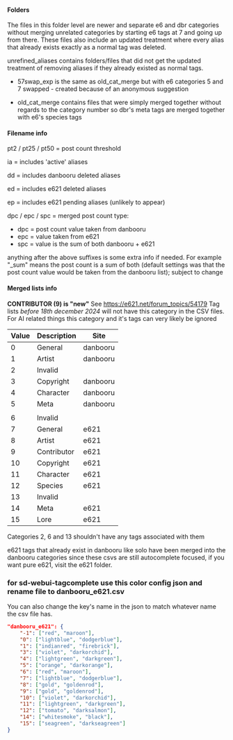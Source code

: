 #### Folders

The files in this folder level are newer and separate e6 and dbr categories without merging unrelated categories by starting e6 tags at 7 and going up from there. These files also include an updated treatment where every alias that already exists exactly as a normal tag was deleted.

unrefined_aliases contains folders/files that did not get the updated treatment of removing aliases if they already existed as normal tags.

- 57swap_exp is the same as old_cat_merge but with e6 categories 5 and 7 swapped - created because of an anonymous suggestion

- old_cat_merge contains files that were simply merged together without regards to the category number so dbr's meta tags are merged together with e6's species tags

#### Filename info

pt2 / pt25 / pt50 = post count threshold

ia = includes 'active' aliases

dd = includes danbooru deleted aliases

ed = includes e621 deleted aliases

ep = includes e621 pending aliases (unlikely to appear)

dpc / epc / spc = merged post count type:

- dpc = post count value taken from danbooru
- epc = value taken from e621
- spc = value is the sum of both danbooru + e621

anything after the above suffixes is some extra info if needed. For example "_sum" means the post count is a sum of both (default settings was that the post count value would be taken from the danbooru list); subject to change

#### Merged lists info

**CONTRIBUTOR (9) is "new"** See <https://e621.net/forum_topics/54179>
Tag lists *before 18th december 2024* will not have this category in the CSV files. For AI related things this category and it's tags can very likely be ignored

| Value | Description | Site     |
|-------|-------------|----------|
|0      | General     | danbooru |
|1      | Artist      | danbooru |
|2      | Invalid     |          |
|3      | Copyright   | danbooru |
|4      | Character   | danbooru |
|5      | Meta        | danbooru |
|       |             |          |
|6      | Invalid     |          |
|7      | General     | e621     |
|8      | Artist      | e621     |
|9      | Contributor | e621     |
|10     | Copyright   | e621     |
|11     | Character   | e621     |
|12     | Species     | e621     |
|13     | Invalid     |          |
|14     | Meta        | e621     |
|15     | Lore        | e621     |

Categories 2, 6 and 13 shouldn't have any tags associated with them

e621 tags that already exist in danbooru like solo have been merged into the danbooru categories since these csvs are still autocomplete focused, if you want pure e621, visit the e621 folder.

### for sd-webui-tagcomplete use this color config json and rename file to danbooru_e621.csv

You can also change the key's name in the json to match whatever name the csv file has.

```json
"danbooru_e621": {
    "-1": ["red", "maroon"],
    "0": ["lightblue", "dodgerblue"],
    "1": ["indianred", "firebrick"],
    "3": ["violet", "darkorchid"],
    "4": ["lightgreen", "darkgreen"],
    "5": ["orange", "darkorange"],
    "6": ["red", "maroon"],
    "7": ["lightblue", "dodgerblue"],
    "8": ["gold", "goldenrod"],
    "9": ["gold", "goldenrod"],
    "10": ["violet", "darkorchid"],
    "11": ["lightgreen", "darkgreen"],
    "12": ["tomato", "darksalmon"],
    "14": ["whitesmoke", "black"],
    "15": ["seagreen", "darkseagreen"]
}
```
